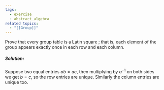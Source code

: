 ```yaml
---
tags:
  - exercise
  - abstract_algebra
related topics:
  - "[[Group]]"
---
```

Prove that every group table is a Latin square ; that is, each element of the group appears exactly once in each row and each column.
##### Solution:
Suppose two equal entries $ab=ac$, then multiplying by $a^{-1}$ on both sides we get $b=c$, so the row entries are unique. Similarly the column entries are unique too.